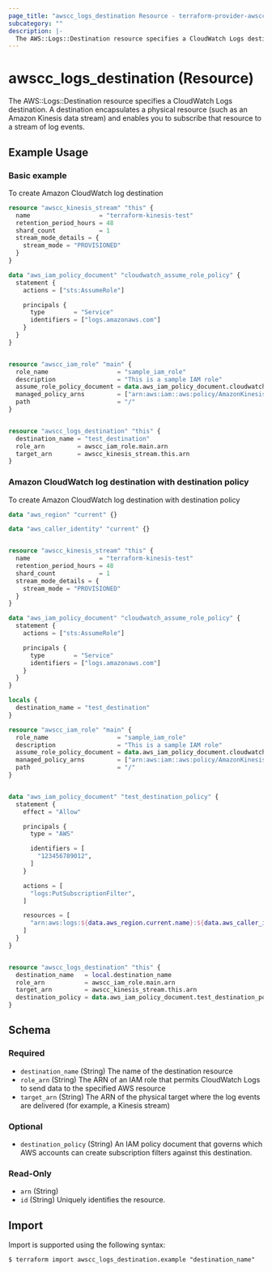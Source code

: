 ```yaml
---
page_title: "awscc_logs_destination Resource - terraform-provider-awscc"
subcategory: ""
description: |-
  The AWS::Logs::Destination resource specifies a CloudWatch Logs destination. A destination encapsulates a physical resource (such as an Amazon Kinesis data stream) and enables you to subscribe that resource to a stream of log events.
---
```


# awscc_logs_destination (Resource)

The AWS::Logs::Destination resource specifies a CloudWatch Logs destination. A destination encapsulates a physical resource (such as an Amazon Kinesis data stream) and enables you to subscribe that resource to a stream of log events.

## Example Usage

### Basic example
To create Amazon CloudWatch log destination
```terraform
resource "awscc_kinesis_stream" "this" {
  name                   = "terraform-kinesis-test"
  retention_period_hours = 48
  shard_count            = 1
  stream_mode_details = {
    stream_mode = "PROVISIONED"
  }
}

data "aws_iam_policy_document" "cloudwatch_assume_role_policy" {
  statement {
    actions = ["sts:AssumeRole"]

    principals {
      type        = "Service"
      identifiers = ["logs.amazonaws.com"]
    }
  }
}


resource "awscc_iam_role" "main" {
  role_name                   = "sample_iam_role"
  description                 = "This is a sample IAM role"
  assume_role_policy_document = data.aws_iam_policy_document.cloudwatch_assume_role_policy.json
  managed_policy_arns         = ["arn:aws:iam::aws:policy/AmazonKinesisFullAccess"]
  path                        = "/"
}


resource "awscc_logs_destination" "this" {
  destination_name = "test_destination"
  role_arn         = awscc_iam_role.main.arn
  target_arn       = awscc_kinesis_stream.this.arn
}
```

### Amazon CloudWatch log destination with destination policy
To create Amazon CloudWatch log destination with destination policy
```terraform
data "aws_region" "current" {}

data "aws_caller_identity" "current" {}


resource "awscc_kinesis_stream" "this" {
  name                   = "terraform-kinesis-test"
  retention_period_hours = 48
  shard_count            = 1
  stream_mode_details = {
    stream_mode = "PROVISIONED"
  }
}

data "aws_iam_policy_document" "cloudwatch_assume_role_policy" {
  statement {
    actions = ["sts:AssumeRole"]

    principals {
      type        = "Service"
      identifiers = ["logs.amazonaws.com"]
    }
  }
}

locals {
  destination_name = "test_destination"
}

resource "awscc_iam_role" "main" {
  role_name                   = "sample_iam_role"
  description                 = "This is a sample IAM role"
  assume_role_policy_document = data.aws_iam_policy_document.cloudwatch_assume_role_policy.json
  managed_policy_arns         = ["arn:aws:iam::aws:policy/AmazonKinesisFullAccess"]
  path                        = "/"
}


data "aws_iam_policy_document" "test_destination_policy" {
  statement {
    effect = "Allow"

    principals {
      type = "AWS"

      identifiers = [
        "123456789012",
      ]
    }

    actions = [
      "logs:PutSubscriptionFilter",
    ]

    resources = [
      "arn:aws:logs:${data.aws_region.current.name}:${data.aws_caller_identity.current.account_id}:destination:${local.destination_name}"
    ]
  }
}


resource "awscc_logs_destination" "this" {
  destination_name   = local.destination_name
  role_arn           = awscc_iam_role.main.arn
  target_arn         = awscc_kinesis_stream.this.arn
  destination_policy = data.aws_iam_policy_document.test_destination_policy.json
}
```

<!-- schema generated by tfplugindocs -->
## Schema

### Required

- `destination_name` (String) The name of the destination resource
- `role_arn` (String) The ARN of an IAM role that permits CloudWatch Logs to send data to the specified AWS resource
- `target_arn` (String) The ARN of the physical target where the log events are delivered (for example, a Kinesis stream)

### Optional

- `destination_policy` (String) An IAM policy document that governs which AWS accounts can create subscription filters against this destination.

### Read-Only

- `arn` (String)
- `id` (String) Uniquely identifies the resource.

## Import

Import is supported using the following syntax:

```shell
$ terraform import awscc_logs_destination.example "destination_name"
```